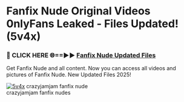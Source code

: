 # Fanfix Nude Original Videos 0nlyFans Leaked - Files Updated! (5v4x)

<h3>🔴 CLICK HERE 🌐==►► <a href="https://tinyurl.com/52m3yx9h" rel="nofollow">Fanfix Nude Updated Files</a></h3>

Get Fanfix Nude and all content. Now you can access all videos and pictures of Fanfix Nude. New Updated Files 2025!

[![5v4x](https://i.imgur.com/TnHtlc8.gif)](https://tinyurl.com/52m3yx9h)
crazyjamjam fanfix nude<br>
crazyjamjam fanfix nudes
